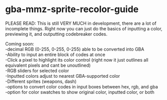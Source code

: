 # gba-mmz-sprite-recolor-guide
PLEASE READ:
This is still VERY MUCH in development, there are a lot of incomplete things. Right now you can just do the basics of inputting a color, previewing it, and outputting codebreaker codes.

Coming soon:  
-decimal RGB (0-255, 0-255, 0-255) able to be converted into GBA  
-Ability to input an entire block of codes at once  
-Click a pixel to highlight its color control (right now it just outlines all equivalent pixels and cant be unoutlined)  
-RGB sliders for selected color  
-Inputted colors adjust to nearest GBA-supported color  
-Different sprites (weapons, dash)  
-options to convert color codes in input boxes between hex, rgb, and gba  
-option for color swatches to show original color, inputted color, or both
